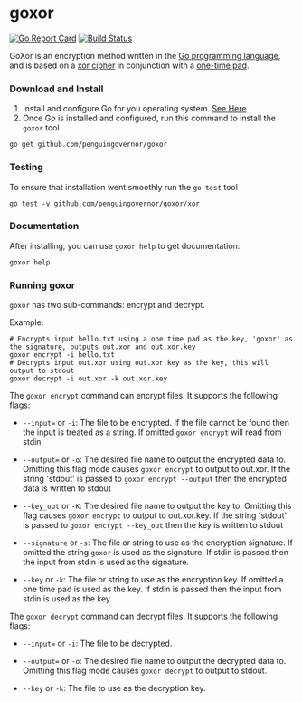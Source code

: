 # goxor #
[![Go Report Card](https://goreportcard.com/badge/github.com/PenguinGovernor/goxor)](https://goreportcard.com/report/github.com/PenguinGovernor/goxor) [![Build Status](https://travis-ci.com/PenguinGovernor/goxor.svg?branch=master)](https://travis-ci.com/PenguinGovernor/goxor)

GoXor is an encryption method written in the [Go programming language](https://golang.org/), and is based on a [xor cipher](https://en.wikipedia.org/wiki/XOR_cipher) in conjunction with a [one-time pad](https://en.wikipedia.org/wiki/One-time_pad). 

### Download and Install 
1. Install and configure Go for you operating system. [See Here](https://golang.org/doc/install)
2. Once Go is installed and configured, run this command to install the `goxor` tool 

```shell
go get github.com/penguingovernor/goxor
``` 
### Testing 
To ensure that installation went smoothly run the `go test` tool 
```shell
go test -v github.com/penguingovernor/goxor/xor
```
### Documentation 
After installing, you can use `goxor help` to get documentation:
```shell
goxor help
```

### Running goxor
`goxor` has two sub-commands: encrypt and decrypt.

Example:
```shell
# Encrypts input hello.txt using a one time pad as the key, 'goxor' as the signature, outputs out.xor and out.xor.key
goxor encrypt -i hello.txt
# Decrypts input out.xor using out.xor.key as the key, this will output to stdout
goxor decrypt -i out.xor -k out.xor.key
```

The `goxor encrypt` command can encrypt files. It supports the following flags:

* `--input=` or `-i`: The file to be encrypted. If the file cannot be found then the input is treated as a string. If omitted `goxor encrypt` will read from stdin

* `--output=` or `-o`: The desired file name to output the encrypted data to. Omitting this flag mode causes `goxor encrypt` to output to out.xor. If the string 'stdout' is passed to `goxor encrypt --output` then the encrypted data is written to stdout

* `--key_out` or `-K`: The desired file name to output the key to. Omitting this flag causes `goxor encrypt` to output to out.xor.key. If the string 'stdout' is passed to `goxor encrypt --key_out` then the key is written to stdout

* `--signature` or `-s`: The file or string to use as the encryption signature. If omitted the string `goxor` is used as the signature. If stdin is passed then the input from stdin is used as the signature.

* `--key` or `-k`: The file or string to use as the encryption key. If omitted a one time pad is used as the key. If stdin is passed then the input from stdin is used as the key.

The `goxor decrypt` command can decrypt files. It supports the following flags:

* `--input=` or `-i`: The file to be decrypted. 

* `--output=` or `-o`: The desired file name to output the decrypted data to. Omitting this flag mode causes `goxor decrypt` to output to stdout.

* `--key` or `-k`: The file to use as the decryption key. 
